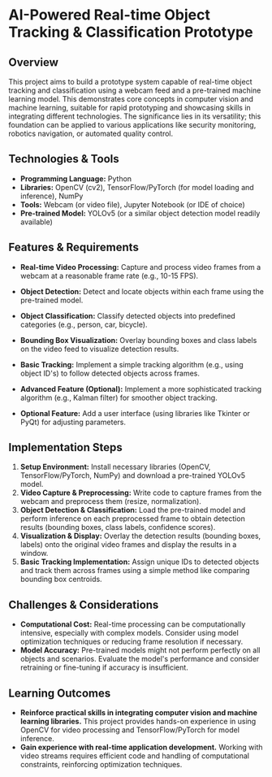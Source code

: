 # AI-Powered Real-time Object Tracking & Classification Prototype

## Overview
This project aims to build a prototype system capable of real-time object tracking and classification using a webcam feed and a pre-trained machine learning model. This demonstrates core concepts in computer vision and machine learning, suitable for rapid prototyping and showcasing skills in integrating different technologies.  The significance lies in its versatility; this foundation can be applied to various applications like security monitoring, robotics navigation, or automated quality control.

## Technologies & Tools
- **Programming Language:** Python
- **Libraries:** OpenCV (cv2), TensorFlow/PyTorch (for model loading and inference), NumPy
- **Tools:**  Webcam (or video file), Jupyter Notebook (or IDE of choice)
- **Pre-trained Model:**  YOLOv5 (or a similar object detection model readily available)

## Features & Requirements
- **Real-time Video Processing:**  Capture and process video frames from a webcam at a reasonable frame rate (e.g., 10-15 FPS).
- **Object Detection:**  Detect and locate objects within each frame using the pre-trained model.
- **Object Classification:**  Classify detected objects into predefined categories (e.g., person, car, bicycle).
- **Bounding Box Visualization:**  Overlay bounding boxes and class labels on the video feed to visualize detection results.
- **Basic Tracking:** Implement a simple tracking algorithm (e.g., using object ID's) to follow detected objects across frames.

- **Advanced Feature (Optional):**  Implement a more sophisticated tracking algorithm (e.g., Kalman filter) for smoother object tracking.
- **Optional Feature:**  Add a user interface (using libraries like Tkinter or PyQt) for adjusting parameters.


## Implementation Steps
1. **Setup Environment:** Install necessary libraries (OpenCV, TensorFlow/PyTorch, NumPy) and download a pre-trained YOLOv5 model.
2. **Video Capture & Preprocessing:**  Write code to capture frames from the webcam and preprocess them (resize, normalization).
3. **Object Detection & Classification:** Load the pre-trained model and perform inference on each preprocessed frame to obtain detection results (bounding boxes, class labels, confidence scores).
4. **Visualization & Display:** Overlay the detection results (bounding boxes, labels) onto the original video frames and display the results in a window.
5. **Basic Tracking Implementation:** Assign unique IDs to detected objects and track them across frames using a simple method like comparing bounding box centroids.


## Challenges & Considerations
- **Computational Cost:**  Real-time processing can be computationally intensive, especially with complex models.  Consider using model optimization techniques or reducing frame resolution if necessary.
- **Model Accuracy:** Pre-trained models might not perform perfectly on all objects and scenarios.  Evaluate the model's performance and consider retraining or fine-tuning if accuracy is insufficient.


## Learning Outcomes
- **Reinforce practical skills in integrating computer vision and machine learning libraries.** This project provides hands-on experience in using OpenCV for video processing and TensorFlow/PyTorch for model inference.
- **Gain experience with real-time application development.** Working with video streams requires efficient code and handling of computational constraints, reinforcing optimization techniques.

